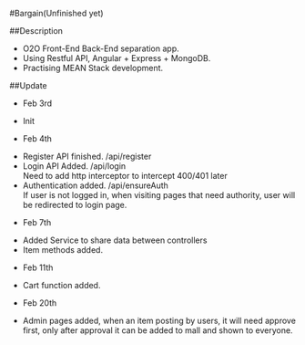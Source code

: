 #Bargain(Unfinished yet)

##Description
+ O2O Front-End Back-End separation app. 
+ Using Restful API, Angular + Express + MongoDB. 
+ Practising MEAN Stack development.


##Update
+ Feb 3rd 
 - Init 
+ Feb 4th
 - Register API finished. /api/register
 - Login API Added. /api/login 
   <br />Need to add http interceptor to intercept 400/401 later
 - Authentication added. /api/ensureAuth
   <br /> If user is not logged in, when visiting pages that need authority, user will be redirected to login page.
+ Feb 7th
 - Added Service to share data between controllers
 - Item methods added.
+ Feb 11th
 - Cart function added.
+ Feb 20th
 - Admin pages added, when an item posting by users, it will need approve first, only after approval it can be added to mall and shown to everyone.
